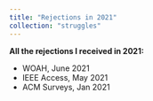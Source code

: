 ```yaml
---
title: "Rejections in 2021"
collection: "struggles"
---
```

<b>All the rejections I received in 2021:</b>
* WOAH, June 2021
* IEEE Access, May 2021
* ACM Surveys, Jan 2021


